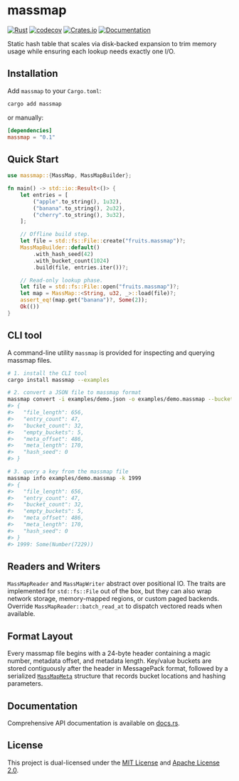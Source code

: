 # massmap

[![Rust](https://github.com/SF-Zhou/massmap/actions/workflows/rust.yml/badge.svg)](https://github.com/SF-Zhou/massmap/actions/workflows/rust.yml)
[![codecov](https://codecov.io/gh/SF-Zhou/massmap/graph/badge.svg?token=AJ23ts9Fuz)](https://codecov.io/gh/SF-Zhou/massmap)
[![Crates.io](https://img.shields.io/crates/v/massmap.svg)](https://crates.io/crates/massmap)
[![Documentation](https://docs.rs/massmap/badge.svg)](https://docs.rs/massmap)

Static hash table that scales via disk-backed expansion to trim memory usage while ensuring each lookup needs exactly one I/O.

## Installation

Add `massmap` to your `Cargo.toml`:

```sh
cargo add massmap
```

or manually:

```toml
[dependencies]
massmap = "0.1"
```

## Quick Start

```rust
use massmap::{MassMap, MassMapBuilder};

fn main() -> std::io::Result<()> {
	let entries = [
		("apple".to_string(), 1u32),
		("banana".to_string(), 2u32),
		("cherry".to_string(), 3u32),
	];

	// Offline build step.
	let file = std::fs::File::create("fruits.massmap")?;
	MassMapBuilder::default()
		.with_hash_seed(42)
		.with_bucket_count(1024)
		.build(file, entries.iter())?;

	// Read-only lookup phase.
	let file = std::fs::File::open("fruits.massmap")?;
	let map = MassMap::<String, u32, _>::load(file)?;
	assert_eq!(map.get("banana")?, Some(2));
	Ok(())
}
```

## CLI tool

A command-line utility `massmap` is provided for inspecting and querying massmap files.

```sh
# 1. install the CLI tool
cargo install massmap --examples

# 2. convert a JSON file to massmap format
massmap convert -i examples/demo.json -o examples/demo.massmap --bucket-count 32
#> {
#>   "file_length": 656,
#>   "entry_count": 47,
#>   "bucket_count": 32,
#>   "empty_buckets": 5,
#>   "meta_offset": 486,
#>   "meta_length": 170,
#>   "hash_seed": 0
#> }

# 3. query a key from the massmap file
massmap info examples/demo.massmap -k 1999
#> {
#>   "file_length": 656,
#>   "entry_count": 47,
#>   "bucket_count": 32,
#>   "empty_buckets": 5,
#>   "meta_offset": 486,
#>   "meta_length": 170,
#>   "hash_seed": 0
#> }
#> 1999: Some(Number(7229))
```

## Readers and Writers

`MassMapReader` and `MassMapWriter` abstract over positional IO. The traits are implemented for `std::fs::File` out of the box, but they can also wrap network storage, memory-mapped regions, or custom paged backends. Override `MassMapReader::batch_read_at` to dispatch vectored reads when available.

## Format Layout

Every massmap file begins with a 24-byte header containing a magic number, metadata offset, and metadata length. Key/value buckets are stored contiguously after the header in MessagePack format, followed by a serialized [`MassMapMeta`](https://docs.rs/massmap/latest/massmap/struct.MassMapMeta.html) structure that records bucket locations and hashing parameters.

## Documentation

Comprehensive API documentation is available on [docs.rs](https://docs.rs/massmap/latest/massmap/).

## License

This project is dual-licensed under the [MIT License](LICENSE-MIT) and [Apache License 2.0](LICENSE-APACHE).
